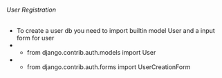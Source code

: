 ###### User Registration
* To create a user db you need to import builtin model User and a input form for user
* - from django.contrib.auth.models import User
* - from django.contrib.auth.forms import UserCreationForm


